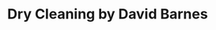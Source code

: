 ---
title: "Dry Cleaning by David Barnes"
url: /cardiff/dry-cleaning-by-david-barnes/
shop: Wäscherei
---